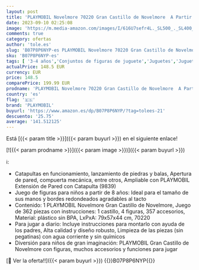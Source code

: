 ```yaml
---
layout: post
title: 'PLAYMOBIL Novelmore 70220 Gran Castillo de Novelmore  A Partir de 8 Años'
date: 2023-09-10 02:25:08
image: 'https://m.media-amazon.com/images/I/616U7sefr4L._SL500_._SL400_.jpg'
comments: true
category: ofertas
author: 'tole.es'
slug: 'B07P8P6NYP-es PLAYMOBIL Novelmore 70220 Gran Castillo de Novelmore A...'
sku: 'B07P8P6NYP-es'
tags: [ '3-4 años','Conjuntos de figuras de juguete','Juguetes','Juguetes y juegos','Los favoritos de nuestros clientes: Juguetes y juegos','Muñecos y figuras','Selección de 4 a 7 años','Self Service','Special Features Stores','partition_000','partition_022','partition_033','playmobil','🇪🇸', ]
actualPrice: 148.5 EUR
currency: EUR
price: 148.5
comparePrice: 199.99 EUR
prodname: 'PLAYMOBIL Novelmore 70220 Gran Castillo de Novelmore  A Partir de 8 Años'
country: 'es'
flag: '🇪🇸'
brand: 'PLAYMOBIL'
buyurl: 'https://www.amazon.es/dp/B07P8P6NYP/?tag=tolees-21'
descuento: '25.75'
average: '141.512125'
---
```


Está [{{< param title >}}]({{< param buyurl >}}) en el siguiente enlace!

[![{{< param prodname >}}]({{< param image >}})]({{< param buyurl >}})

ℹ️:

- Catapultas en funcionamiento, lanzamiento de piedras y balas, Apertura de pared, compuerta mecánica, entre otros, Ampliable con PLAYMOBIL Extensión de Pared con Catapulta (9839)
- Juego de figuras para niños a partir de 8 años: Ideal para el tamaño de sus manos y bordes redondeados agradables al tacto
- Contenido: 1 PLAYMOBIL Novelmore Gran Castillo de Novelmore, Juego de 362 piezas con instrucciones: 1 castillo, 4 figuras, 357 accesorios, Material: plástico sin BPA, LxPxA: 79x57x44 cm, 70220
- Para jugar a diario: Incluye instrucciones para montarlo con ayuda de los padres, Alta calidad y diseño robusto, Limpieza de las piezas (sin pegatinas) con agua corriente y sin químicos
- Diversión para niños de gran imaginación: PLAYMOBIL Gran Castillo de Novelmore con figuras, muchos accesorios y funciones para jugar

[🛒 Ver la oferta!!]({{< param buyurl >}})
{{<world>}}B07P8P6NYP{{</world>}}
